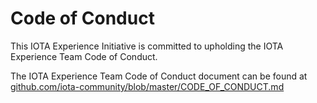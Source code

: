 # Code of Conduct

This IOTA Experience Initiative is committed to upholding the IOTA Experience Team Code of Conduct.

The IOTA Experience Team Code of Conduct document can be found at [github.com/iota-community/blob/master/CODE_OF_CONDUCT.md](https://github.com/iota-community/iota-experience-team/blob/master/CODE-OF-CONDUCT.md)
